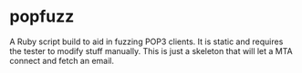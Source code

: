 # popfuzz
A Ruby script build to aid in fuzzing POP3 clients. It is static and requires the tester to modify stuff manually. This is just a skeleton that will let a MTA connect and fetch an email.
